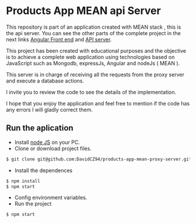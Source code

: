 # Products App MEAN api Server

This repository is part of an application created with MEAN stack , this is the api server. You can see the other parts of the complete project in the next 
links [Angular Front end]( https://github.com/DavidCZ94/products-app-MEAN-frontend) and [API server](https://github.com/DavidCZ94/products-app-MEAN-api-server).

This project has been created with educational purposes and the objective is to achieve a complete web application using technologies based on JavaScript such as Mongodb, expressJs, Angular and nodeJs ( MEAN ). 

This server is in charge of receiving all the requests from the proxy server and execute a database actions.

I invite you to review the code to see the details of the implementation.

I hope that you enjoy the application and feel free to mention if the code has any errors I will gladly correct them.

## Run the aplication
  - Install [node JS](https://nodejs.org/es/download/) on your PC.
  - Clone or download project files.
```sh
$ git clone git@github.com:DavidCZ94/products-app-mean-proxy-server.git # or clone your own fork
```
  - Install the dependences
  ```sh
$ npm install
$ npm start
```
  - Config environment variables.
  - Run the project
  ```sh
$ npm start
```
